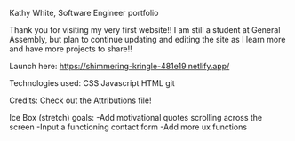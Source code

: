 Kathy White, Software Engineer portfolio

Thank you for visiting my very first website!! I am still a student at General Assembly, but plan to continue updating and editing the site as I learn more and have more projects to share!!

Launch here: https://shimmering-kringle-481e19.netlify.app/

Technologies used:
CSS
Javascript
HTML
git

Credits:
Check out the Attributions file!

Ice Box (stretch) goals:
-Add motivational quotes scrolling across the screen
-Input a functioning contact form
-Add more ux functions
